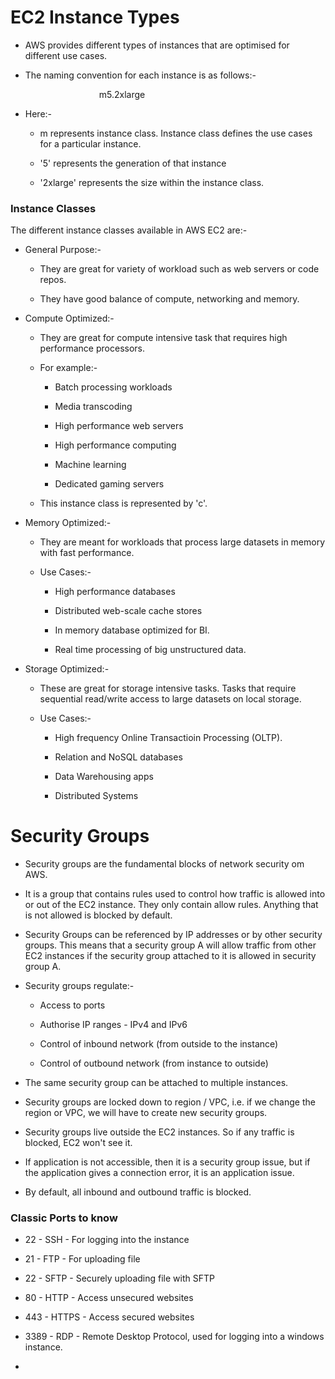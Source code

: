 # EC2 Instance Types

- AWS provides different types of instances that are optimised for different use cases.

- The naming convention for each instance is as follows:-

                                    m5.2xlarge

- Here:-
  
  - m represents instance class. Instance class defines the use cases for a particular instance.
  
  - '5' represents the generation of that instance
  
  - '2xlarge' represents the size within the instance class.

### Instance Classes

The different instance classes available in AWS EC2 are:-

- General Purpose:- 
  
  - They are great for variety of workload such as web servers or code repos.
  
  - They have good balance of compute, networking and memory.

- Compute Optimized:-
  
  - They are great for compute intensive task that requires high performance processors.
  
  - For example:-
    
    - Batch processing workloads
    
    - Media transcoding
    
    - High performance web servers
    
    - High performance computing
    
    - Machine learning
    
    - Dedicated gaming servers
  
  - This instance class is represented by 'c'.

- Memory Optimized:-
  
  - They are meant for workloads that process large datasets in memory with fast performance.
  
  - Use Cases:-
    
    - High performance databases
    
    - Distributed web-scale cache stores
    
    - In memory database optimized for BI.
    
    - Real time processing of big unstructured data.

- Storage Optimized:-
  
  - These are great for storage intensive tasks. Tasks that require sequential read/write access to large datasets on local storage.
  
  - Use Cases:-
    
    - High frequency Online Transactioin Processing (OLTP).
    
    - Relation and NoSQL databases
    
    - Data Warehousing apps
    
    - Distributed Systems

# Security Groups

- Security groups are the fundamental blocks of network security om AWS.

- It is a group that contains rules  used to control how traffic is allowed into or out of the EC2 instance. They only contain allow rules. Anything that is not allowed is blocked by default.

- Security Groups can be referenced by IP addresses or by other security groups. This means that a security group A will allow traffic from other EC2 instances if the security group attached to it is allowed in security group A.

- Security groups regulate:-
  
  - Access to ports
  
  - Authorise IP ranges - IPv4 and IPv6
  
  - Control of inbound network (from outside to the instance)
  
  - Control of outbound network (from instance to outside) 

- The same security group can be attached to multiple instances.

- Security groups are locked down to region /  VPC, i.e. if we change the region or VPC, we will have to create new security groups.

- Security groups live outside the EC2 instances. So if any traffic is blocked, EC2 won't see it.

- If application is not accessible, then it is a security group issue, but if the application gives a connection error, it is an application issue.

- By default, all inbound and outbound traffic is blocked.

### Classic Ports to know

- 22 - SSH - For logging into the instance

- 21 - FTP - For uploading file

- 22 - SFTP - Securely uploading file with SFTP

- 80 - HTTP - Access unsecured websites

- 443 - HTTPS - Access secured websites

- 3389 - RDP - Remote Desktop Protocol, used for logging into a windows instance.

- 


